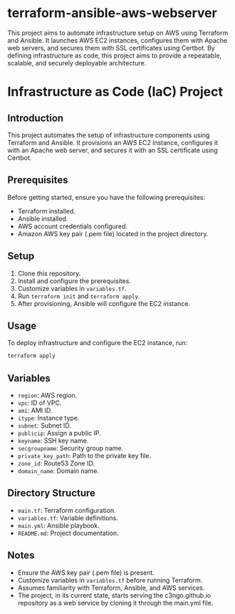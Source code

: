 # terraform-ansible-aws-webserver
This project aims to automate infrastructure setup on AWS using Terraform and Ansible. It launches AWS EC2 instances, configures them with Apache web servers, and secures them with SSL certificates using Certbot. By defining infrastructure as code, this project aims to provide a repeatable, scalable, and securely deployable architecture.

# Infrastructure as Code (IaC) Project

## Introduction

This project automates the setup of infrastructure components using Terraform and Ansible. It provisions an AWS EC2 instance, configures it with an Apache web server, and secures it with an SSL certificate using Certbot.

## Prerequisites

Before getting started, ensure you have the following prerequisites:

- Terraform installed.
- Ansible installed.
- AWS account credentials configured.
- Amazon AWS key pair (.pem file) located in the project directory.

## Setup

1. Clone this repository.
2. Install and configure the prerequisites.
3. Customize variables in `variables.tf`.
4. Run `terraform init` and `terraform apply`.
5. After provisioning, Ansible will configure the EC2 instance.

## Usage

To deploy infrastructure and configure the EC2 instance, run:

```bash
terraform apply
```
## Variables

- `region`: AWS region.
- `vpc`: ID of VPC.
- `ami`: AMI ID.
- `itype`: Instance type.
- `subnet`: Subnet ID.
- `publicip`: Assign a public IP.
- `keyname`: SSH key name.
- `secgroupname`: Security group name.
- `private_key_path`: Path to the private key file.
- `zone_id`: Route53 Zone ID.
- `domain_name`: Domain name.

## Directory Structure

- `main.tf`: Terraform configuration.
- `variables.tf`: Variable definitions.
- `main.yml`: Ansible playbook.
- `README.md`: Project documentation.

## Notes

- Ensure the AWS key pair (.pem file) is present.
- Customize variables in `variables.tf` before running Terraform.
- Assumes familiarity with Terraform, Ansible, and AWS services.
- The project, in its current state, starts serving the c3ngo.github.io repository as a web service by cloning it through the main.yml file.

